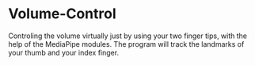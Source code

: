 # Volume-Control

Controling the volume virtually just by using your two finger tips, with the help of the MediaPipe modules. The program will track the landmarks of your thumb and your index finger. 

